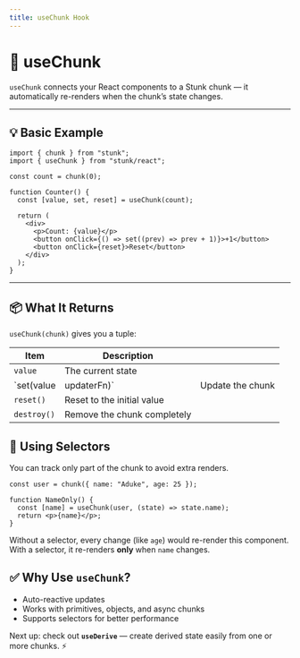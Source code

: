 ```yaml
---
title: useChunk Hook
---
```


# 🎯 useChunk

`useChunk` connects your React components to a Stunk chunk — it automatically re-renders when the chunk’s state changes.

---

## 💡 Basic Example

```tsx
import { chunk } from "stunk";
import { useChunk } from "stunk/react";

const count = chunk(0);

function Counter() {
  const [value, set, reset] = useChunk(count);

  return (
    <div>
      <p>Count: {value}</p>
      <button onClick={() => set((prev) => prev + 1)}>+1</button>
      <button onClick={reset}>Reset</button>
    </div>
  );
}
````

---

## 📦 What It Returns

`useChunk(chunk)` gives you a tuple:

| Item        | Description                 |                  |
| ----------- | --------------------------- | ---------------- |
| `value`     | The current state           |                  |
| `set(value  | updaterFn)`                 | Update the chunk |
| `reset()`   | Reset to the initial value  |                  |
| `destroy()` | Remove the chunk completely |                  |

## 🎯 Using Selectors

You can track only part of the chunk to avoid extra renders.

```tsx
const user = chunk({ name: "Aduke", age: 25 });

function NameOnly() {
  const [name] = useChunk(user, (state) => state.name);
  return <p>{name}</p>;
}
```

Without a selector, every change (like `age`) would re-render this component.
With a selector, it re-renders **only** when `name` changes.

## ✅ Why Use `useChunk`?

* Auto-reactive updates
* Works with primitives, objects, and async chunks
* Supports selectors for better performance

Next up: check out **`useDerive`** — create derived state easily from one or more chunks. ⚡

